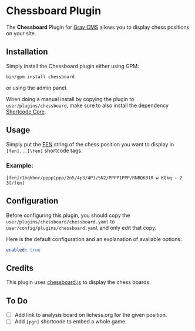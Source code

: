 # Chessboard Plugin

The **Chessboard** Plugin for [Grav CMS](http://github.com/getgrav/grav) allows you to display chess positions on your site.

## Installation

Simply install the Chessboard plugin either using GPM:

    bin/gpm install chessboard

or using the admin panel.

When doing a manual install by copying the plugin to `user/plugins/chessboard`, make sure to also install the dependency [Shortcode Core](https://github.com/getgrav/grav-plugin-shortcode-core).

## Usage

Simply put the [FEN](https://en.wikipedia.org/wiki/Forsyth%E2%80%93Edwards_Notation) string of the chess position you want to display in `[fen]...[\fen]` shortcode tags.

### Example:
```
[fen]r1bqkbnr/pppp1ppp/2n5/4p3/4P3/5N2/PPPP1PPP/RNBQKB1R w KQkq - 2 3[/fen]
```

## Configuration

Before configuring this plugin, you should copy the `user/plugins/chessboard/chessboard.yaml` to `user/config/plugins/chessboard.yaml` and only edit that copy.

Here is the default configuration and an explanation of available options:

```yaml
enabled: true
```

## Credits

This plugin uses [chessboard.js](http://chessboardjs.com/) to display the chess boards.

## To Do

- [ ] Add link to analysis board on lichess.org for the given position.
- [ ] Add `[pgn]` shortcode to embed a whole game.

